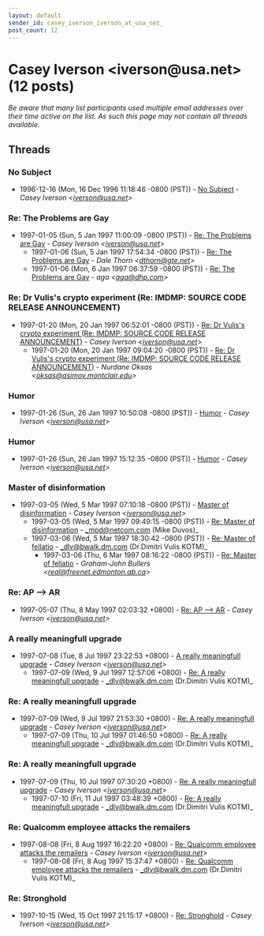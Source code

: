 ```yaml
---
layout: default
sender_id: casey_iverson_iverson_at_usa_net_
post_count: 12
---
```


# Casey Iverson <iverson<span>@</span>usa.net> (12 posts)

_Be aware that many list participants used multiple email addresses over their time active on the list. As such this page may not contain all threads available._

## Threads

### No Subject
+ 1996-12-16 (Mon, 16 Dec 1996 11:18:46 -0800 (PST)) - [No Subject](/archive/1996/12/6a31df0f7af2d298b1facb1542d0667522d988fc006e55d02c5b2e299433d296) - _Casey Iverson \<iverson@usa.net\>_

### Re: The Problems are Gay
+ 1997-01-05 (Sun, 5 Jan 1997 11:00:09 -0800 (PST)) - [Re: The Problems are Gay](/archive/1997/01/5420ecf57a27c67ca68a16772436358516438a484a00da129b4eeb71168a349d) - _Casey Iverson \<iverson@usa.net\>_
  + 1997-01-06 (Sun, 5 Jan 1997 17:54:34 -0800 (PST)) - [Re: The Problems are Gay](/archive/1997/01/9a4af3c06c9541e7f8917d47eed12c91f8a95b05b5312650f124b2a50244cd87) - _Dale Thorn \<dthorn@gte.net\>_
  + 1997-01-06 (Mon, 6 Jan 1997 06:37:59 -0800 (PST)) - [Re: The Problems are Gay](/archive/1997/01/f0778a6373442e775dd39e31409490f1d8dc36f8dfd88a697a16eff2c9f24085) - _aga \<aga@dhp.com\>_

### Re: Dr Vulis's crypto experiment (Re: IMDMP: SOURCE CODE RELEASE ANNOUNCEMENT)
+ 1997-01-20 (Mon, 20 Jan 1997 06:52:01 -0800 (PST)) - [Re: Dr Vulis's crypto experiment (Re: IMDMP: SOURCE CODE RELEASE ANNOUNCEMENT)](/archive/1997/01/08c9aedafb950a4ef0c7d76bbb1c41b5f5096a6d642f90d977067124a3e94474) - _Casey Iverson \<iverson@usa.net\>_
  + 1997-01-20 (Mon, 20 Jan 1997 09:04:20 -0800 (PST)) - [Re: Dr Vulis's crypto experiment (Re: IMDMP: SOURCE CODE  RELEASE ANNOUNCEMENT)](/archive/1997/01/95ea404cf2be0f3abc6dc97a8c79a8608ed97a85a02e3c169e910930f5e1dc63) - _Nurdane Oksas \<oksas@asimov.montclair.edu\>_

### Humor
+ 1997-01-26 (Sun, 26 Jan 1997 10:50:08 -0800 (PST)) - [Humor](/archive/1997/01/4c6e33b9c5f87f4cfa03dd0f63855fd56662b42c2574deae0e716cb56f3236ef) - _Casey Iverson \<iverson@usa.net\>_

### Humor
+ 1997-01-26 (Sun, 26 Jan 1997 15:12:35 -0800 (PST)) - [Humor](/archive/1997/01/649fb9f361c487ac8b795c51c9a681b38134fbcb6f3736119c3adb831b81e8db) - _Casey Iverson \<iverson@usa.net\>_

### Master of disinformation
+ 1997-03-05 (Wed, 5 Mar 1997 07:10:18 -0800 (PST)) - [Master of disinformation](/archive/1997/03/011abe246291c1132613ac815cf94a0448e7293cb142e84cffb915bee3002039) - _Casey Iverson \<iverson@usa.net\>_
  + 1997-03-05 (Wed, 5 Mar 1997 09:49:15 -0800 (PST)) - [Re: Master of disinformation](/archive/1997/03/49a53b754b0fcc77705a0ecfb0c6973ee1fc88855dea2573f20cfbe96ca29b3f) - _mpd@netcom.com (Mike Duvos)_
  + 1997-03-06 (Wed, 5 Mar 1997 18:30:42 -0800 (PST)) - [Re: Master of fellatio](/archive/1997/03/c5980546147e5d54f8fa69a49e98d7288dd6ed43ba622e6982c29eadb86f38c6) - _dlv@bwalk.dm.com (Dr.Dimitri Vulis KOTM)_
    + 1997-03-06 (Thu, 6 Mar 1997 08:16:22 -0800 (PST)) - [Re: Master of fellatio](/archive/1997/03/913f0dd4f9d04c5190f9f5bdc185085b68dde83784f20bfc097c4c48a4df9544) - _Graham-John Bullers \<real@freenet.edmonton.ab.ca\>_

### Re: AP --> AR
+ 1997-05-07 (Thu, 8 May 1997 02:03:32 +0800) - [Re: AP --> AR](/archive/1997/05/4b8f6dbe48997f2ee323924c8e85df84f7fe9df9ce7cfe21ba677fb5f786df8b) - _Casey Iverson \<iverson@usa.net\>_

### A really  meaningfull upgrade
+ 1997-07-08 (Tue, 8 Jul 1997 23:22:53 +0800) - [A really  meaningfull upgrade](/archive/1997/07/ea14318ffabda4cb604b09ab0ea7b7faa9e3223f338af711a5ef2b3f24e1b5e3) - _Casey Iverson \<iverson@usa.net\>_
  + 1997-07-09 (Wed, 9 Jul 1997 12:57:06 +0800) - [Re: A really  meaningfull upgrade](/archive/1997/07/1fe43410a431d847297ce1e6df35148c9b4c6ba5a305537b825a2723b394dd13) - _dlv@bwalk.dm.com (Dr.Dimitri Vulis KOTM)_

### Re: A really  meaningfull upgrade
+ 1997-07-09 (Wed, 9 Jul 1997 21:53:30 +0800) - [Re: A really  meaningfull upgrade](/archive/1997/07/6b2c970496907b2d0ff0fcb66d4a5069e7158ee6bb13e8c8544ad9dd27cc5999) - _Casey Iverson \<iverson@usa.net\>_
  + 1997-07-09 (Thu, 10 Jul 1997 01:46:50 +0800) - [Re: A really  meaningfull upgrade](/archive/1997/07/f3f50891f828b8dbf34ebcf921c67fb36b42ae8716599d99c9b6d824af36c980) - _dlv@bwalk.dm.com (Dr.Dimitri Vulis KOTM)_

### Re: A really  meaningfull upgrade
+ 1997-07-09 (Thu, 10 Jul 1997 07:30:20 +0800) - [Re: A really  meaningfull upgrade](/archive/1997/07/0020bf6212afaf31b346d83120ddfc196cb0f8a7ed1736eb43cdf6e55a194800) - _Casey Iverson \<iverson@usa.net\>_
  + 1997-07-10 (Fri, 11 Jul 1997 03:48:39 +0800) - [Re: A really  meaningfull upgrade](/archive/1997/07/22544fac0752d0749f0e0e5b7bdfe730811801d81bcfa500aa85260b92fe2ec7) - _dlv@bwalk.dm.com (Dr.Dimitri Vulis KOTM)_

### Re: Qualcomm employee attacks the remailers
+ 1997-08-08 (Fri, 8 Aug 1997 16:22:20 +0800) - [Re: Qualcomm employee attacks the remailers](/archive/1997/08/9dad21b58bf1d94f09bb80ce148599ba05fb9ba81c5bafb385f37beefa180626) - _Casey Iverson \<iverson@usa.net\>_
  + 1997-08-08 (Fri, 8 Aug 1997 15:37:47 +0800) - [Re: Qualcomm employee attacks the remailers](/archive/1997/08/348a0a597f9afdc6b55546b0b0a1522b3b96433f57bf804263d069ec9bff8bc9) - _dlv@bwalk.dm.com (Dr.Dimitri Vulis KOTM)_

### Re: Stronghold
+ 1997-10-15 (Wed, 15 Oct 1997 21:15:17 +0800) - [Re: Stronghold](/archive/1997/10/9a79ca622da9e86886cda547a22cbefd6e31441cb648e144ed1f81cda969f1e5) - _Casey Iverson \<iverson@usa.net\>_

